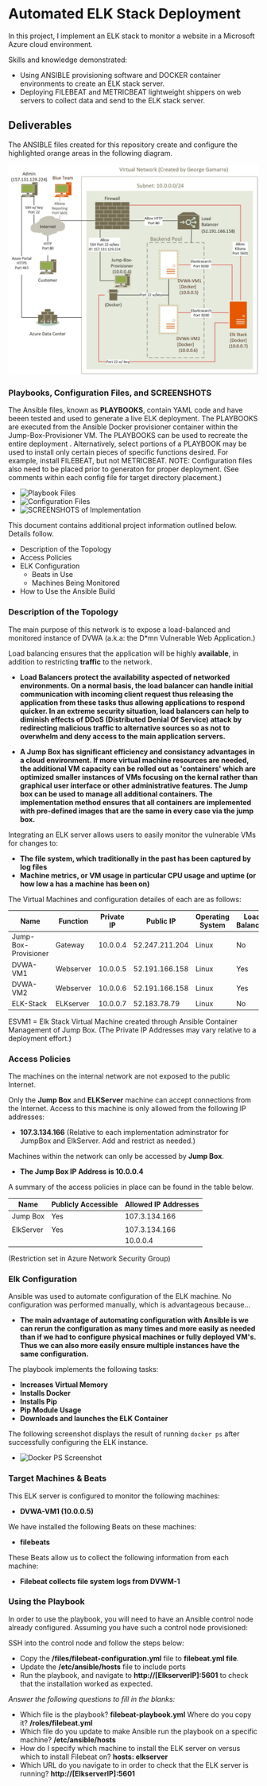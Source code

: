 # Automated ELK Stack Deployment
In this project, I implement an ELK stack to monitor a website in a Microsoft Azure cloud environment. 

Skills and knowledge demonstrated:
- Using ANSIBLE provisioning software and DOCKER container environments to create an ELK stack server.
- Deploying FILEBEAT and METRICBEAT lightweight shippers on web servers to collect data and send to the ELK stack server.

## Deliverables
The ANSIBLE files created for this repository create and configure the highlighted orange areas in the following diagram.

![ Deployment Architecture](./diagrams/NetworkDiagram-ELK.jpg)

### Playbooks, Configuration Files, and SCREENSHOTS
The Ansible files, known as **PLAYBOOKS**, contain YAML code and have beeen tested and used to generate a live ELK deployment.  The PLAYBOOKS are executed from the Ansible Docker provisioner container within the Jump-Box-Provisioner VM.  The PLAYBOOKS can be used to recreate the entire deployment . Alternatively, select portions of a PLAYBOOK may be used to install only certain pieces of specific functions desired.  For example, install FILEBEAT, but not METRICBEAT.  NOTE: Configuration files also need to be placed prior to generaton for proper deployment. (See comments within each config file for target directory placement.)

- ![Playbook Files](./ansible/filebeat-playbook.yml)
- ![Configuration Files](./ansible/filebeat-playbook.yml)
- ![SCREENSHOTS of Implementation](./ansible/filebeat-playbook.yml)

This document contains additional project information outlined below. Details follow.
- Description of the Topology
- Access Policies
- ELK Configuration
  - Beats in Use
  - Machines Being Monitored
- How to Use the Ansible Build

### Description of the Topology

The main purpose of this network is to expose a load-balanced and monitored instance of DVWA (a.k.a: the D*mn Vulnerable Web Application.)

Load balancing ensures that the application will be highly **available**, in addition to restricting **traffic** to the network.

- **Load Balancers protect the availability aspected of networked environments. On a normal basis, the load balancer can handle initial communication with incoming client request thus releasing the application from these tasks thus allowing applications to respond quicker.  In an extreme security situation, load balancers can help to diminish effects of DDoS (Distributed Denial Of Service) attack by redirecting malicious traffic to alternative sources so as not to overwhelm and deny access to the main application servers.** 

- **A Jump Box has significant efficiency and consistancy advantages in a cloud environment.  If more virtual machine resources are needed, the additional VM capacity can be rolled out as 'containers' which are optimized smaller instances of VMs focusing on the kernal rather than graphical user interface or other administrative features.  The Jump box can be used to manage all additional containers.  The implementation method ensures that all containers are implemented with pre-defined images that are the same in every case via the jump box.**

Integrating an ELK server allows users to easily monitor the vulnerable VMs for changes to:
- **The file system, which traditionally in the past has been captured by log files**
- **Machine metrics, or VM usage in particular CPU usage and uptime (or how low a has a machine has been on)**

The Virtual Machines and configuration detailes of each are as follows:

|         Name         | Function  | Private IP |    Public IP   | Operating System | Load Balanced |
|----------------------|-----------|------------|----------------|------------------|---------------|
| Jump-Box-Provisioner | Gateway   |  10.0.0.4  | 52.247.211.204 |      Linux       |      No       |
| DVWA-VM1             | Webserver |  10.0.0.5  | 52.191.166.158 |      Linux       |      Yes      |
| DVWA-VM2             | Webserver |  10.0.0.6  | 52.191.166.158 |      Linux       |      Yes      |
| ELK-Stack            | ELKserver |  10.0.0.7  | 52.183.78.79   |      Linux       |      No       |

ESVM1 = Elk Stack Virtual Machine created through Ansible Container Management of Jump Box.
(The Private IP Addresses may vary relative to a deployment effort.)


### Access Policies

The machines on the internal network are not exposed to the public Internet. 

Only the **Jump Box** and **ELKServer** machine can accept connections from the Internet. Access to this machine is only allowed from the following IP addresses:
- **107.3.134.166** (Relative to each implementation adminstrator for JumpBox and ElkServer.  Add and restrict as needed.)

Machines within the network can only be accessed by **Jump Box**.
- **The Jump Box IP Address is 10.0.0.4**

A summary of the access policies in place can be found in the table below.

| Name     | Publicly Accessible | Allowed IP Addresses |
|----------|---------------------|----------------------|
| Jump Box | Yes                 | 107.3.134.166        |
|          |                     |                      |
| ElkServer| Yes                 | 107.3.134.166        |
|          |                     | 10.0.0.4             |

(Restriction set in Azure Network Security Group)

### Elk Configuration

Ansible was used to automate configuration of the ELK machine. No configuration was performed manually, which is advantageous because...
- **The main advantage of automating configuration with Ansible is we can rerun the configuration as many times and more easily as needed than if we had to configure physical machines or fully deployed VM's.  Thus we can also more easily ensure multiple instances have the same configuration.**

The playbook implements the following tasks:
- **Increases Virtual Memory**
- **Installs Docker**
- **Installs Pip**
- **Pip Module Usage**
- **Downloads and launches the ELK Container**

The following screenshot displays the result of running `docker ps` after successfully configuring the ELK instance.

- ![Docker PS Screenshot](./diagrams/docker_ps_output.png)

### Target Machines & Beats
This ELK server is configured to monitor the following machines:
- **DVWA-VM1 (10.0.0.5)**

We have installed the following Beats on these machines:
- **filebeats**

These Beats allow us to collect the following information from each machine:
- **Filebeat collects file system logs from DVWM-1**

### Using the Playbook
In order to use the playbook, you will need to have an Ansible control node already configured. Assuming you have such a control node provisioned: 

SSH into the control node and follow the steps below:
- Copy the **/files/filebeat-configuration.yml** file to **filebeat.yml file**.
- Update the **/etc/ansible/hosts** file to include ports
- Run the playbook, and navigate to **http://[ElkserverIP]:5601** to check that the installation worked as expected.

_Answer the following questions to fill in the blanks:_
- Which file is the playbook? **filebeat-playbook.yml** Where do you copy it? **/roles/filebeat.yml**
- Which file do you update to make Ansible run the playbook on a specific machine? **/etc/ansible/hosts**
- How do I specify which machine to install the ELK server on versus which to install Filebeat on? **hosts: elkserver**
- Which URL do you navigate to in order to check that the ELK server is running? **http://[ElkserverIP]:5601**
